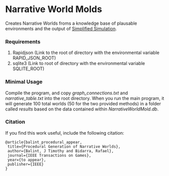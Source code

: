 # Narrative World Molds
Creates Narrative Worlds froms a knowledge base of plausable environments and the output of [Simplified Simulation](https://github.com/j-timothy-balint/Simplified-Simulation).
 
### Requirements
 1. Rapidjson (Link to the root of directory with the environmental variable RAPID_JSON_ROOT)
 2. sqlite3 (Link to root of directory with the environmental variable SQLITE_ROOT)
 
### Minimal Usage
Compile the program, and copy *graph_connections.txt* and *narrative_table.txt* into the root directory. When you run the main program, it will generate 100 total worlds (50 for the two provided methods) in a folder called *results* based on the data contained within *NarrativeWorldMold.db*.
 
### Citation
 If you find this work useful, include the following citation:
 
 ```
 @article{balint_procedural_appear,
  title={Procedural Generation of Narrative Worlds},
  author={Balint, J Timothy and Bidarra, Rafael},
  journal={IEEE Transactions on Games},
  year={to appear},
  publisher={IEEE}
}
 ```
